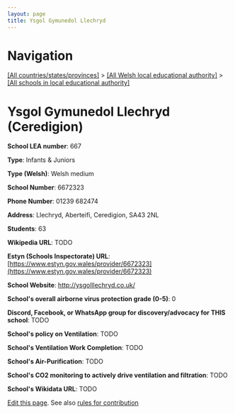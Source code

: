 ```yaml
---
layout: page
title: Ysgol Gymunedol Llechryd
---
```

# Navigation

[[All countries/states/provinces]](../../..) > [[All Welsh local educational authority]](../..) > [[All schools in local educational authority]](..)

# Ysgol Gymunedol Llechryd (Ceredigion)

**School LEA number**: 667

**Type**: Infants & Juniors

**Type (Welsh)**: Welsh medium

**School Number**: 6672323

**Phone Number**: 01239 682474

**Address**: Llechryd, Aberteifi, Ceredigion, SA43 2NL

**Students**: 63

**Wikipedia URL**: TODO

**Estyn (Schools Inspectorate) URL**: [https://www.estyn.gov.wales/provider/6672323](https://www.estyn.gov.wales/provider/6672323)

**School Website**: http://ysgolllechryd.co.uk/

**School's overall airborne virus protection grade (0-5)**: 0

**Discord, Facebook, or WhatsApp group for discovery/advocacy for THIS school**: TODO

**School's policy on Ventilation**: TODO

**School's Ventilation Work Completion**: TODO

**School's Air-Purification**: TODO

**School's CO2 monitoring to actively drive ventilation and filtration**: TODO

**School's Wikidata URL**: TODO




[Edit this page](https://github.com/VentilationProject/Wales/edit/prif/./Ceredigion/Ysgol_Gymunedol_Llechryd.md). See also [rules for contribution](../../../contribution-rules/)